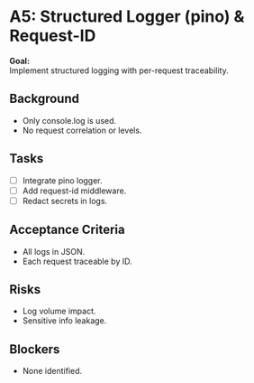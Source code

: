 # A5: Structured Logger (pino) & Request-ID

**Goal:**  
Implement structured logging with per-request traceability.

## Background
- Only console.log is used.
- No request correlation or levels.

## Tasks
- [ ] Integrate pino logger.
- [ ] Add request-id middleware.
- [ ] Redact secrets in logs.

## Acceptance Criteria
- All logs in JSON.
- Each request traceable by ID.

## Risks
- Log volume impact.
- Sensitive info leakage.

## Blockers
- None identified.